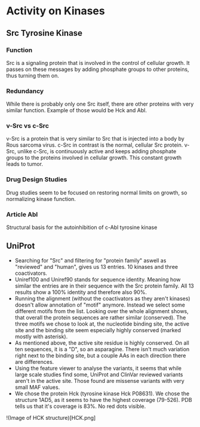 # Activity on Kinases  

## Src Tyrosine Kinase  

### Function  
Src is a signaling protein that is involved in the control of cellular growth.
It passes on these messages by adding phosphate groups to other proteins, thus turning them on.  

### Redundancy  
While there is probably only one Src itself, there are other proteins with very similar function.
Example of those would be Hck and Abl.  

### v-Src vs c-Src  
v-Src is a protein that is very similar to Src that is injected into a body by Rous sarcoma virus.
c-Src in contrast is the normal, cellular Src protein. v-Src, unlike c-Src, is continuously active
and keeps adding phosphate groups to the proteins involved in cellular growth.
This constant growth leads to tumor.  

### Drug Design Studies  
Drug studies seem to be focused on restoring normal limits on growth, so normalizing kinase function.  

### Article Abl  
Structural basis for the autoinhibition of c-Abl tyrosine kinase  

## UniProt  
- Searching for "Src" and filtering for "protein family" aswell as "reviewed" and "human",
  gives us 13 entries. 10 kinases and three coactivators.  
- Uniref100 and Uniref90 stands for sequence identity. Meaning how similar the entries are in their sequence with the Src protein family. All 13 results show a 100% identity and therefore also 90%.  
- Running the alignment (without the coactivators as they aren't kinases) doesn't allow annotation of "motif" anymore.
  Instead we select some different motifs from the list. Looking over the whole alignment shows,
  that overall the protein sequences are rather similar (conserved).
  The three motifs we chose to look at, the nucleotide binding site, the active site and
  the binding site seem especially highly conserved (marked mostly with asterisk).  
- As mentioned above, the active site residue is highly conserved. On all ten sequences,
  it is a "D", so an asparagine. There isn't much variation right next to the binding site, but a couple AAs in each direction there are differences.  
- Using the feature viewer to analyse the variants, it seems that while large scale studies find some,
  UniProt and ClinVar reviewed variants aren't in the active site. Those found are missense variants with very small MAF values.  
- We chose the protein Hck (tyrosine kinase Hck P08631). We chose the structure 1AD5, as it seems to have the highest coverage (79-526).
  PDB tells us that it's coverage is 83%. No red dots visible.  

!(Image of HCK structure)[HCK.png]
